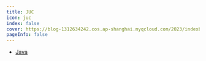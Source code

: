 ```yaml
---
title: JUC
icon: juc 
index: false
cover: https://blog-1312634242.cos.ap-shanghai.myqcloud.com/2023/indexbg.jpg
pageInfo: false
---
```

- [Java](1java)

